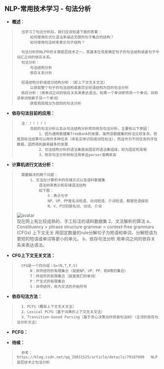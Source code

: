## NLP-常用技术学习 - 句法分析
- **概述**：
>       当学习了句法分析后，我们应该知道下面的答案：
>           如何使用形式化语法来描述无限的句子集合的结构？
>           如何使用句法树来表示句子结构？
>
>       句法分析的NLP中的关键底层技术之一，其基本任务是确定句子的句法结构或者句子中词汇之间的依存关系。
>       句法分析：
>           句法结构分析
>           依存关系分析
>
>       短语结构分析或成分结构分析：（即上下文无关文法）
>           以获取整个句子的句法结构或者完全短语结构为目的句法分析
>       依存分析：（用单词之间的依存关系来表达语法。如果一个单词修饰另一个单词，则称该单词依赖于另一个单词）
>           获取局部成分为目的的句法分析
>

- **依存句法目前的应用：**
>       注：！！！！！
>           目前的句法分析以及从句法结构分析转向依存句法分析，主要有以下原因：
>               1、因为通用数据集TreeBank的发展，虽然该数据集的标注比较复杂，但是其标注结果可以用作多种任务（命名实体识别或词性标注），而且作为不同任务的评估数据，因而得到越来越多的发展
>               2、句法结构分析的语法集是由固定的语法集组成，较为固定和呆板
>               3、依存句法分析树标注简单且parser准确率高
>
>
>

- **计算机进行文法分析：**
>       需要解决的两个问题：
>           1、文法在计算机中的存储方式以及语料数据集
>               语法树来表示和存储语法结构
>               如下图：
>                   S：表示句子
>                   NP、VP、PP是名词短语、动词短语、介词短语，都是短语级别
>                   N、V、P分别是名词、动词、介词
>![avatar](https://github.com/nwaiting/wolf-ai/blob/master/wolf_others/pic/CFG.png)           
>               现在网上有比较成熟的、手工标注的语料数据集
>           2、文法解析的算法
>               a、Constituency = phrase structure grammar = context-free grammars (CFGs) 上下文无关
>                   用固定数量的rule分解句子为短语和单词、分解短语为更短的短语或单词等更小的单元。
>               b、依存句法分析
>                   用单词之间的依存关系来表达语法。
>

- **CFG上下文无关文法：**
>       CFG是一个四元组：G=(N,T,P,S)
>           N：非终结符的有限集合（就是NP、VP、PP、和N等的集合）
>           T：终结符的有限集合（就是我们的单词）
>           P：产生式的有限集合
>           S：非终结符，称为文法的开始符号
>
>
>
>

- **依存句法方法：**
>       1、PCFG（概率上下文无关文法）
>       2、Lexical PCFG（基于词典的上下文无关文法）
>       3、Transition-based Parsing（基于贪心决策动作拼装句法树）（主流的依存句法分析方法）
>

- **PCFG：**
>
>
>
>
>
>
>
>
>
>
>
>
>
>
>
>
>

- **待续：**
>       参考：https://blog.csdn.net/qq_28031525/article/details/79187080   NLP底层技术之句法分析
>
>
>
>
>
>
>
>
>
>
>
>
>
>
>
>
>
>
>
>
>
>
>
>
>
